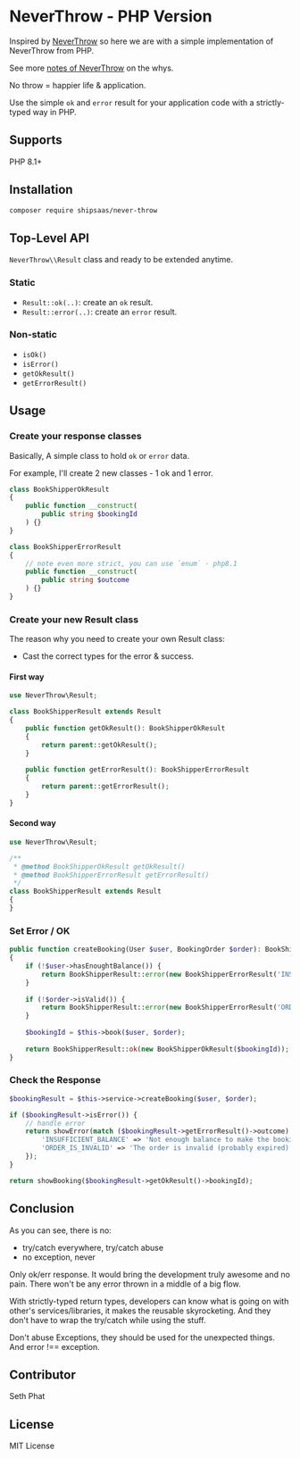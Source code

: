 # NeverThrow - PHP Version

Inspired by [NeverThrow](https://github.com/supermacro/neverthrow) so here we are with a simple implementation of NeverThrow from PHP.

See more [notes of NeverThrow](https://github.com/supermacro/neverthrow#a-note-on-the-package-name) on the whys.

No throw = happier life & application. 

Use the simple `ok` and `error` result for your application code with a strictly-typed way in PHP.

## Supports
PHP 8.1+

## Installation

```bash
composer require shipsaas/never-throw
```

## Top-Level API

`NeverThrow\\Result` class and ready to be extended anytime.

### Static
- `Result::ok(..)`: create an `ok` result.
- `Result::error(..)`: create an `error` result.

### Non-static
- `isOk()`
- `isError()`
- `getOkResult()`
- `getErrorResult()`

## Usage

### Create your response classes

Basically, A simple class to hold `ok` or `error` data.

For example, I'll create 2 new classes - 1 ok and 1 error.

```php
class BookShipperOkResult 
{
    public function __construct(
        public string $bookingId
    ) {}
}

class BookShipperErrorResult
{
    // note even more strict, you can use `enum` - php8.1
    public function __construct(
        public string $outcome
    ) {}
}
```

### Create your new Result class

The reason why you need to create your own Result class:

- Cast the correct types for the error & success.

#### First way
```php
use NeverThrow\Result;

class BookShipperResult extends Result
{
    public function getOkResult(): BookShipperOkResult
    {
        return parent::getOkResult();
    }
    
    public function getErrorResult(): BookShipperErrorResult
    {
        return parent::getErrorResult();
    }
}
```

#### Second way

```php
use NeverThrow\Result;

/**
 * @method BookShipperOkResult getOkResult() 
 * @method BookShipperErrorResult getErrorResult()
 */
class BookShipperResult extends Result
{
}
```

### Set Error / OK 

```php
public function createBooking(User $user, BookingOrder $order): BookShipperResult
{
    if (!$user->hasEnoughtBalance()) {
        return BookShipperResult::error(new BookShipperErrorResult('INSUFFICIENT_BALANCE'));
    }
    
    if (!$order->isValid()) {
        return BookShipperResult::error(new BookShipperErrorResult('ORDER_IS_INVALID'));
    }
    
    $bookingId = $this->book($user, $order);
   
    return BookShipperResult::ok(new BookShipperOkResult($bookingId));
}
```

### Check the Response

```php
$bookingResult = $this->service->createBooking($user, $order);

if ($bookingResult->isError()) {
    // handle error
    return showError(match ($bookingResult->getErrorResult()->outcome) {
        'INSUFFICIENT_BALANCE' => 'Not enough balance to make the booking',
        'ORDER_IS_INVALID' => 'The order is invalid (probably expired)',
    });
}

return showBooking($bookingResult->getOkResult()->bookingId);
```

## Conclusion

As you can see, there is no:

- try/catch everywhere, try/catch abuse
- no exception, never

Only ok/err response. It would bring the development truly awesome and no pain. There won't be any error thrown in a middle of a big flow.

With strictly-typed return types, developers can know what is going on with other's services/libraries, it makes the
reusable skyrocketing. And they don't have to wrap the try/catch while using the stuff.

Don't abuse Exceptions, they should be used for the unexpected things. And error !== exception.

## Contributor
Seth Phat

## License
MIT License
